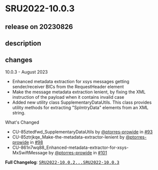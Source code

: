 # SRU2022-10.0.3

## release on 20230826

## description

## changes

10.0.3 - August 2023

* Enhanced metadata extraction for xsys messages getting sender/receiver BICs from the RequestHeader element
* Make the message metadata extraction lenient, by fixing the XML instruction of the payload when it contains invalid case
* Added new utility class SupplementaryDataUtils. This class provides utility methods for extracting "SplmtryData" elements from an XML string.

What's Changed

* CU-85ztedfwd_SupplementaryDataUtils by <a class="user-mention notranslate" data-hovercard-type="user" data-hovercard-url="/users/ptorres-prowide/hovercard" data-octo-click="hovercard-link-click" data-octo-dimensions="link_type:self" href="https://github.com/ptorres-prowide">@ptorres-prowide</a> in <a class="issue-link js-issue-link" data-error-text="Failed to load title" data-id="1789504606" data-permission-text="Title is private" data-url="https://github.com/prowide/prowide-iso20022/issues/93" data-hovercard-type="pull_request" data-hovercard-url="/prowide/prowide-iso20022/pull/93/hovercard" href="https://github.com/prowide/prowide-iso20022/pull/93">#93</a>
* CU-85ztrjkqe_Make-the-metadata-extractor-lenient by <a class="user-mention notranslate" data-hovercard-type="user" data-hovercard-url="/users/ptorres-prowide/hovercard" data-octo-click="hovercard-link-click" data-octo-dimensions="link_type:self" href="https://github.com/ptorres-prowide">@ptorres-prowide</a> in <a class="issue-link js-issue-link" data-error-text="Failed to load title" data-id="1847475522" data-permission-text="Title is private" data-url="https://github.com/prowide/prowide-iso20022/issues/98" data-hovercard-type="pull_request" data-hovercard-url="/prowide/prowide-iso20022/pull/98/hovercard" href="https://github.com/prowide/prowide-iso20022/pull/98">#98</a>
* CU-861n7wq88_Enhanced-metadata-extractor-for-xsys-MxSwiftMessage by <a class="user-mention notranslate" data-hovercard-type="user" data-hovercard-url="/users/ptorres-prowide/hovercard" data-octo-click="hovercard-link-click" data-octo-dimensions="link_type:self" href="https://github.com/ptorres-prowide">@ptorres-prowide</a> in <a class="issue-link js-issue-link" data-error-text="Failed to load title" data-id="1862043887" data-permission-text="Title is private" data-url="https://github.com/prowide/prowide-iso20022/issues/101" data-hovercard-type="pull_request" data-hovercard-url="/prowide/prowide-iso20022/pull/101/hovercard" href="https://github.com/prowide/prowide-iso20022/pull/101">#101</a>

<strong>Full Changelog</strong>: <a class="commit-link" href="https://github.com/prowide/prowide-iso20022/compare/SRU2022-10.0.2...SRU2022-10.0.3"><tt>SRU2022-10.0.2...SRU2022-10.0.3</tt></a>

